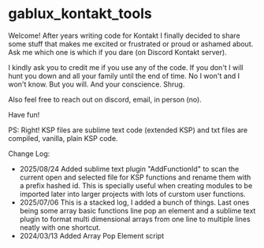 # gablux_kontakt_tools

Welcome! After years writing code for Kontakt I finally decided to share some stuff that 
makes me excited or frustrated or proud or ashamed about. Ask me which one is which if you dare (on Discord Kontakt server).

I kindly ask you to credit me if you use any of the code. If you don't I will hunt you down
and all your family until the end of time. No I won't and I won't know. But you will. And your conscience. Shrug.

Also feel free to reach out on discord, email, in person (no).

Have fun!

PS: Right! KSP files are sublime text code (extended KSP) and txt files are compiled, vanilla, plain KSP code.


Change Log:
<ul>
    <li>
        2025/08/24
        Added sublime text plugin "AddFunctionId" to scan the current open and selected file
        for KSP functions and rename them with a prefix hashed id. This is specially useful
        when creating modules to be imported later into larger projects with lots of curstom
        user functions.
    </li>
    <li>
        2025/07/06
        This is a stacked log, I added a bunch of things. Last ones being some array basic functions line pop an element
        and a sublime text plugin to format multi dimensional arrays from one line to multiple lines neatly with one shortcut.
    </li>
    <li>
        2024/03/13
        Added Array Pop Element script
    </li>
    
        
